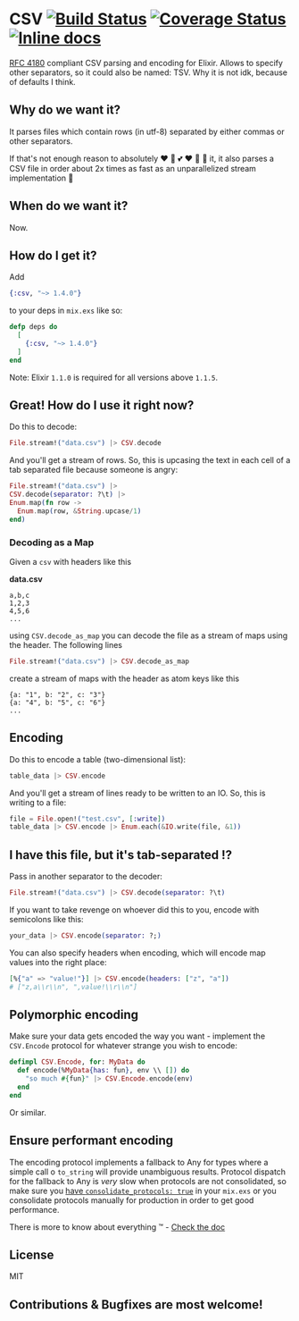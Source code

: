 # CSV [![Build Status](https://travis-ci.org/beatrichartz/csv.svg?branch=master)](https://travis-ci.org/beatrichartz/csv) [![Coverage Status](https://coveralls.io/repos/github/beatrichartz/csv/badge.svg?branch=master)](https://coveralls.io/github/beatrichartz/csv?branch=master) [![Inline docs](http://inch-ci.org/github/beatrichartz/csv.svg?branch=master)](http://inch-ci.org/github/beatrichartz/csv)
[RFC 4180](http://tools.ietf.org/html/rfc4180) compliant CSV parsing and encoding for Elixir. Allows to specify other separators, so it could also be named: TSV. Why it is not idk, because of defaults I think.

## Why do we want it?

It parses files which contain rows (in utf-8) separated by either commas or
other separators.

If that's not enough reason to absolutely :heart: :green_heart: :two_hearts: :heart: :revolving_hearts: :sparkling_heart: it,
it also parses a CSV file in order about 2x times as fast as an unparallelized
stream implementation :rocket:

## When do we want it?

Now.

## How do I get it?

Add
```elixir
{:csv, "~> 1.4.0"}
```
to your deps in `mix.exs` like so:

```elixir
defp deps do
  [
    {:csv, "~> 1.4.0"}
  ]
end
```

Note: Elixir `1.1.0` is required for all versions above `1.1.5`.

## Great! How do I use it right now?

Do this to decode:

````elixir
File.stream!("data.csv") |> CSV.decode
````

And you'll get a stream of rows. So, this is upcasing the text in each cell of
a tab separated file because someone is angry:

````elixir
File.stream!("data.csv") |>
CSV.decode(separator: ?\t) |>
Enum.map(fn row ->
  Enum.map(row, &String.upcase/1)
end)
````

### Decoding as a Map
Given a `csv` with headers like this

**data.csv**
```
a,b,c
1,2,3
4,5,6
...
```

using `CSV.decode_as_map` you can decode the file as a stream of maps using the header. The following lines
```elixir
File.stream!("data.csv") |> CSV.decode_as_map
```
create a stream of maps with the header as atom keys like this
```
{a: "1", b: "2", c: "3"}
{a: "4", b: "5", c: "6"}
...
```

## Encoding 
Do this to encode a table (two-dimensional list):

````elixir
table_data |> CSV.encode
````

And you'll get a stream of lines ready to be written to an IO.
So, this is writing to a file:

````elixir
file = File.open!("test.csv", [:write])
table_data |> CSV.encode |> Enum.each(&IO.write(file, &1))
````

## I have this file, but it's tab-separated :interrobang:

Pass in another separator to the decoder:

````elixir
File.stream!("data.csv") |> CSV.decode(separator: ?\t)
````

If you want to take revenge on whoever did this to you, encode with semicolons
like this:

````elixir
your_data |> CSV.encode(separator: ?;)
````

You can also specify headers when encoding, which will encode map values into
the right place:

````elixir
[%{"a" => "value!"}] |> CSV.encode(headers: ["z", "a"])
# ["z,a\\r\\n", ",value!\\r\\n"]
````

## Polymorphic encoding

Make sure your data gets encoded the way you want - implement the `CSV.Encode`
protocol for whatever strange you wish to encode:

````elixir
defimpl CSV.Encode, for: MyData do
  def encode(%MyData{has: fun}, env \\ []) do
    "so much #{fun}" |> CSV.Encode.encode(env)
  end
end
````

Or similar.

## Ensure performant encoding

The encoding protocol implements a fallback to Any for types where a simple call
o `to_string` will provide unambiguous results. Protocol dispatch for the
fallback to Any is *very* slow when protocols are not consolidated, so make sure
you [have `consolidate_protocols: true`](http://blog.plataformatec.com.br/2015/04/build-embedded-and-start-permanent-in-elixir-1-0-4/)
in your `mix.exs` or you consolidate protocols manually for production in order
to get good performance.

There is more to know about everything :tm: - [Check the doc](http://hexdocs.pm/csv/)

## License

MIT

## Contributions & Bugfixes are most welcome!
